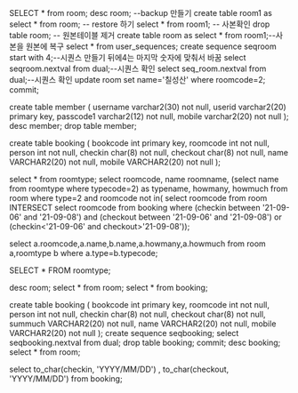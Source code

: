 SELECT * from room;
desc room;
--backup 만들기
create table room1 as select * from room;
-- restore 하기
select * from room1; -- 사본확인
drop table room; -- 원본테이블 제거
create table room as select * from room1;--사본을 원본에 복구
select * from user_sequences;
create sequence seqroom start with 4;--시퀀스 만들기 뒤에4는 마지막 숫자에 맞춰서 바꿈
select seqroom.nextval from dual;--시퀀스 확인
select seq_room.nextval from dual;--시퀀스 확인
update room set name='칠성산' where roomcode=2;
commit;

create table member (
username varchar2(30) not null,
userid varchar2(20) primary key,
passcode1 varchar2(12) not null,
mobile varchar2(20) not null
);
desc member;
drop table member;

create table booking (
bookcode int primary key,
roomcode int not null,
person int not null,
checkin char(8) not null,
checkout char(8) not null,
name VARCHAR2(20) not null,
mobile VARCHAR2(20) not null
);

select * from roomtype;
select roomcode, name roomname, 
    (select name from roomtype where typecode=2) as typename,
    howmany, howmuch
from room 
where type=2 and roomcode not in(
select roomcode from room
INTERSECT
select roomcode from booking where (checkin between '21-09-06' and '21-09-08') 
and (checkout between '21-09-06' and '21-09-08') or (checkin<'21-09-06' and checkout>'21-09-08'));

select a.roomcode,a.name,b.name,a.howmany,a.howmuch
from room a,roomtype b
where a.type=b.typecode;

SELECT
    *
FROM roomtype;

desc room;
select * from room;
select * from booking;

create table booking (
bookcode int primary key,
roomcode int not null,
person int not null,
checkin char(8) not null,
checkout char(8) not null,
summuch VARCHAR2(20) not null,
name VARCHAR2(20) not null,
mobile VARCHAR2(20) not null
);
create sequence seqbooking;
select seqbooking.nextval from dual;
drop table booking;
commit;
desc booking;
select * from room;

select to_char(checkin, 'YYYY/MM/DD')
    , to_char(checkout, 'YYYY/MM/DD')
    from booking;